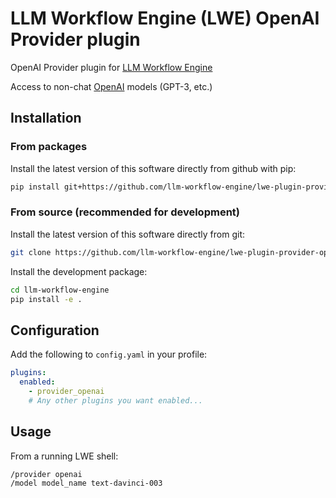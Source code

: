 # LLM Workflow Engine (LWE) OpenAI Provider plugin

OpenAI Provider plugin for [LLM Workflow Engine](https://github.com/llm-workflow-engine/llm-workflow-engine)

Access to non-chat [OpenAI](https://platform.openai.com/docs/models) models (GPT-3, etc.)

## Installation

### From packages

Install the latest version of this software directly from github with pip:

```bash
pip install git+https://github.com/llm-workflow-engine/lwe-plugin-provider-openai
```

### From source (recommended for development)

Install the latest version of this software directly from git:

```bash
git clone https://github.com/llm-workflow-engine/lwe-plugin-provider-openai.git
```

Install the development package:

```bash
cd llm-workflow-engine
pip install -e .
```

## Configuration

Add the following to `config.yaml` in your profile:

```yaml
plugins:
  enabled:
    - provider_openai
    # Any other plugins you want enabled...
```

## Usage

From a running LWE shell:

```
/provider openai
/model model_name text-davinci-003
```
